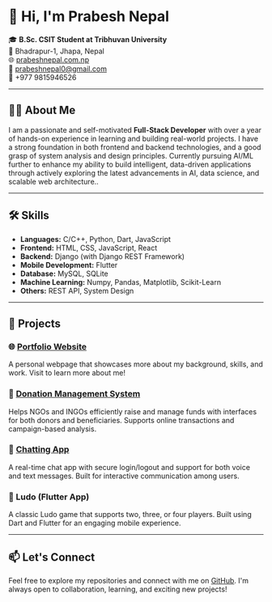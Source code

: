 # 👋 Hi, I'm Prabesh Nepal

🎓 **B.Sc. CSIT Student at Tribhuvan University**  
📍 Bhadrapur-1, Jhapa, Nepal  
🌐 [prabeshnepal.com.np](https://prabeshnepal.com.np)  
📧 prabeshnepal0@gmail.com  
📱 +977 9815946526  

---

## 🧑‍💻 About Me

I am a passionate and self-motivated **Full-Stack Developer** with over a year of hands-on experience in learning and building real-world projects. I have a strong foundation in both frontend and backend technologies, and a good grasp of system analysis and design principles. Currently pursuing AI/ML further to enhance my ability to build intelligent, data-driven applications through actively exploring the latest advancements in AI, data science, and scalable web architecture..

---

## 🛠 Skills

- **Languages:** C/C++, Python, Dart, JavaScript  
- **Frontend:** HTML, CSS, JavaScript, React  
- **Backend:** Django (with Django REST Framework)  
- **Mobile Development:** Flutter  
- **Database:** MySQL, SQLite
- **Machine Learning:** Numpy, Pandas, Matplotlib, Scikit-Learn
- **Others:** REST API, System Design


---

## 📂 Projects

### 🌐 [Portfolio Website](https://prabeshnepal.com.np)
A personal webpage that showcases more about my background, skills, and work. Visit to learn more about me!

### 🔗 [Donation Management System](https://donation-system-uwvm.onrender.com/)
Helps NGOs and INGOs efficiently raise and manage funds with interfaces for both donors and beneficiaries. Supports online transactions and campaign-based analysis.

### 🔗 [Chatting App](https://chat-app-vtpp.onrender.com/)
A real-time chat app with secure login/logout and support for both voice and text messages. Built for interactive communication among users.

### 🎲 Ludo (Flutter App)
A classic Ludo game that supports two, three, or four players. Built using Dart and Flutter for an engaging mobile experience.


---

## 📫 Let's Connect

Feel free to explore my repositories and connect with me on [GitHub](https://github.com/prabeshnpl). I'm always open to collaboration, learning, and exciting new projects!

